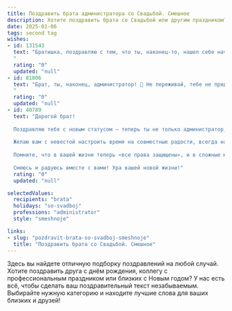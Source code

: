 ```yaml
---
title: Поздравить брата администратора со Свадьбой. Смешное
description: Хотите поздравить брата со Свадьбой или другим праздником? Наш ИИ создаст незабываемое поздравление, а вы обязательно выделитесь среди других.  
date: 2025-01-06
tags: second tag
wishes:
- id: 131543
  text: "Братишка, поздравляю с тем, что ты, наконец-то, нашел себе начальника, которому будешь подчиняться всю жизнь!  Пусть семейная жизнь будет такой же организованной и эффективной, как твоя работа администратора, только с меньшим количеством отчетности и большем количеством радости!  Горько! (но не сильно, чтоб отчетность по семейному бюджету не пострадала).
  "
  rating: "0"
  updated: "null"
- id: 81806
  text: "Брат, ты, наконец, администратор! 🎉 Не переживай, тебе не придется теперь \"администрировать\" семейный бюджет, жена уже за это взялась. 😉 Всего самого наилучшего в новой роли, пусть семейная жизнь станет самой успешной твоей \"карьерой\"! 🥳
  "
  rating: "0"
  updated: "null"
- id: 40789
  text: "Дорогой брат!
  
  Поздравляю тебя с новым статусом — теперь ты не только администратор, но и главный администратор своей семьи! Обратите внимание, что теперь каждый сокровенный секрет, каждая ошибка и даже каждый «технический сбой» будут записываться в протоколы ваших будней!
  
  Желаю вам с невестой настроить время на совместные радости, всегда находить общий язык (даже если он будет на языке любви и заботы), и чтобы ваши дни были заполнены яркими процессами, а ночи — безграничным количеством обновлений счастья!
  
  Помните, что в вашей жизни теперь «все права защищены», и в сложные моменты всегда можно обратиться в техподдержку друг к другу. Пусть ваш семейный сервер работает без сбоев, а уровень любви поднимается до максимума.
  
  Смеюсь и радуюсь вместе с вами! Ура вашей новой жизни!"
  rating: "0"
  updated: "null"

selectedValues:
  recipients: "brata"
  holidays: "so-svadboj"
  professions: "administrator"
  style: "smeshnoje"

links:
- slug: "pozdravit-brata-so-svadboj-smeshnoje"
  title: "Поздравить брата со Свадьбой. Смешное"
---
```


Здесь вы найдете отличную подборку поздравлений на любой случай.
Хотите поздравить друга с днём рождения, коллегу с профессиональным праздником или близких с Новым годом? У нас есть всё, чтобы сделать ваш поздравительный текст незабываемым. Выбирайте нужную категорию и находите лучшие слова для ваших близких и друзей!
